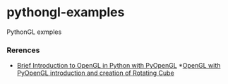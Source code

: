 # pythongl-examples
PythonGL exmples

### Rerences
* [Brief Introduction to OpenGL in Python with PyOpenGL](https://stackabuse.com/brief-introduction-to-opengl-in-python-with-pyopengl/)
*[OpenGL with PyOpenGL introduction and creation of Rotating Cube](https://pythonprogramming.net/opengl-rotating-cube-example-pyopengl-tutorial/) 
